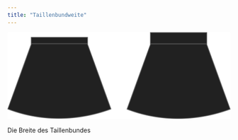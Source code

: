 ```yaml
---
title: "Taillenbundweite"
---
```


![Taillenbundweite](waistbandwidth.svg)

Die Breite des Taillenbundes




